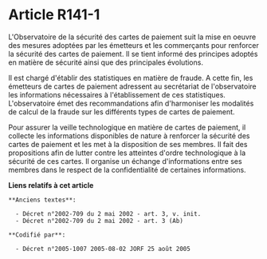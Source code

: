 # Article R141-1

L'Observatoire de la sécurité des cartes de paiement suit la mise en oeuvre des mesures adoptées par les émetteurs et les
commerçants pour renforcer la sécurité des cartes de paiement. Il se tient informé des principes adoptés en matière de
sécurité ainsi que des principales évolutions.

Il est chargé d'établir des statistiques en matière de fraude. A cette fin, les émetteurs de cartes de paiement adressent au
secrétariat de l'observatoire les informations nécessaires à l'établissement de ces statistiques. L'observatoire émet des
recommandations afin d'harmoniser les modalités de calcul de la fraude sur les différents types de cartes de paiement.

Pour assurer la veille technologique en matière de cartes de paiement, il collecte les informations disponibles de nature à
renforcer la sécurité des cartes de paiement et les met à la disposition de ses membres. Il fait des propositions afin de
lutter contre les atteintes d'ordre technologique à la sécurité de ces cartes. Il organise un échange d'informations entre
ses membres dans le respect de la confidentialité de certaines informations.

**Liens relatifs à cet article**

	**Anciens textes**:

	  - Décret n°2002-709 du 2 mai 2002 - art. 3, v. init.
	  - Décret n°2002-709 du 2 mai 2002 - art. 3 (Ab)

	**Codifié par**:

	  - Décret n°2005-1007 2005-08-02 JORF 25 août 2005
